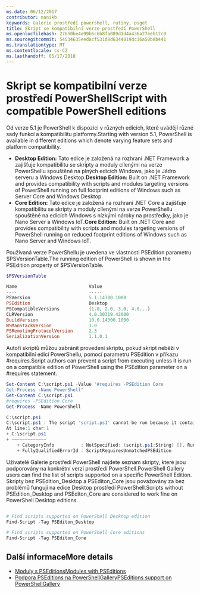 ```yaml
---
ms.date: 06/12/2017
contributor: manikb
keywords: Galerie prostředí powershell, rutiny, psget
title: Skript se kompatibilní verze prostředí PowerShell
ms.openlocfilehash: 27b50be4e99b6c6b8fa089d1d4a436a27eeb17c9
ms.sourcegitcommit: 54534635eedacf531d8d6344019dc16a50b8b441
ms.translationtype: MT
ms.contentlocale: cs-CZ
ms.lasthandoff: 05/17/2018
---
```

# <a name="script-with-compatible-powershell-editions"></a><span data-ttu-id="4ff36-103">Skript se kompatibilní verze prostředí PowerShell</span><span class="sxs-lookup"><span data-stu-id="4ff36-103">Script with compatible PowerShell editions</span></span>

<span data-ttu-id="4ff36-104">Od verze 5.1 je PowerShell k dispozici v různých edicích, které uvádějí různé sady funkcí a kompatibilitu platformy.</span><span class="sxs-lookup"><span data-stu-id="4ff36-104">Starting with version 5.1, PowerShell is available in different editions which denote varying feature sets and platform compatibility.</span></span>

- <span data-ttu-id="4ff36-105">**Desktop Edition:** Tato edice je založená na rozhraní .NET Framework a zajišťuje kompatibilitu se skripty a moduly cílenými na verze PowerShellu spouštěné na plných edicích Windows, jako je Jádro serveru a Windows Desktop.</span><span class="sxs-lookup"><span data-stu-id="4ff36-105">**Desktop Edition:** Built on .NET Framework and provides compatibility with scripts and modules targeting versions of PowerShell running on full footprint editions of Windows such as Server Core and Windows Desktop.</span></span>
- <span data-ttu-id="4ff36-106">**Core Edition:** Tato edice je založená na rozhraní .NET Core a zajišťuje kompatibilitu se skripty a moduly cílenými na verze PowerShellu spouštěné na edicích Windows s nízkými nároky na prostředky, jako je Nano Server a Windows IoT.</span><span class="sxs-lookup"><span data-stu-id="4ff36-106">**Core Edition:** Built on .NET Core and provides compatibility with scripts and modules targeting versions of PowerShell running on reduced footprint editions of Windows such as Nano Server and Windows IoT.</span></span>

<span data-ttu-id="4ff36-107">Používaná verze PowerShellu je uvedena ve vlastnosti PSEdition parametru $PSVersionTable.</span><span class="sxs-lookup"><span data-stu-id="4ff36-107">The running edition of PowerShell is shown in the PSEdition property of $PSVersionTable.</span></span>

```powershell
$PSVersionTable

Name                           Value
----                           -----
PSVersion                      5.1.14300.1000
PSEdition                      Desktop
PSCompatibleVersions           {1.0, 2.0, 3.0, 4.0...}
CLRVersion                     4.0.30319.42000
BuildVersion                   10.0.14300.1000
WSManStackVersion              3.0
PSRemotingProtocolVersion      2.3
SerializationVersion           1.1.0.1
```

<span data-ttu-id="4ff36-108">Autoři skriptů můžou zabránit provedení skriptu, pokud skript neběží v kompatibilní edici PowerShellu, pomocí parametru PSEdition v příkazu #requires.</span><span class="sxs-lookup"><span data-stu-id="4ff36-108">Script authors can prevent a script from executing unless it is run on a compatible edition of PowerShell using the PSEdition parameter on a #requires statement.</span></span>

```powershell
Set-Content C:\script.ps1 -Value "#requires -PSEdition Core
Get-Process -Name PowerShell"
Get-Content C:\script.ps1
#requires -PSEdition Core
Get-Process -Name PowerShell

C:\script.ps1
C:\script.ps1 : The script 'script.ps1' cannot be run because it contained a "#requires" statement for PowerShell Core edition. The edition of PowerShell that is required by the script does not match the currently running PowerShell Desktop edition.
At line:1 char:1
+ C:\script.ps1
+ ~~~~~~~~~~~~~
    + CategoryInfo          : NotSpecified: (script.ps1:String) [], RuntimeException
    + FullyQualifiedErrorId : ScriptRequiresUnmatchedPSEdition
```

<span data-ttu-id="4ff36-109">Uživatelé Galerie prostředí PowerShell najdete seznam skripty, které jsou podporovány na konkrétní verzi prostředí PowerShell.</span><span class="sxs-lookup"><span data-stu-id="4ff36-109">PowerShell Gallery users can find the list of scripts supported on a specific PowerShell Edition.</span></span>
<span data-ttu-id="4ff36-110">Skripty bez PSEdition_Desktop a PSEditon_Core jsou považovány za bez problémů fungují na edice Desktop prostředí PowerShell.</span><span class="sxs-lookup"><span data-stu-id="4ff36-110">Scripts without PSEdition_Desktop and PSEditon_Core are considered to work fine on PowerShell Desktop editions.</span></span>

```powershell

# Find scripts supported on PowerShell Desktop edition
Find-Script -Tag PSEditon_Desktop

# Find scripts supported on PowerShell Core editions
Find-Script -Tag PSEditon_Core

```

## <a name="more-details"></a><span data-ttu-id="4ff36-111">Další informace</span><span class="sxs-lookup"><span data-stu-id="4ff36-111">More details</span></span>

- [<span data-ttu-id="4ff36-112">Moduly s PSEditions</span><span class="sxs-lookup"><span data-stu-id="4ff36-112">Modules with PSEditions</span></span>](module-psedition-support.md)
- [<span data-ttu-id="4ff36-113">Podpora PSEditions na PowerShellGallery</span><span class="sxs-lookup"><span data-stu-id="4ff36-113">PSEditions support on PowerShellGallery</span></span>](../how-to/finding-items/searching-by-psedition.md)
